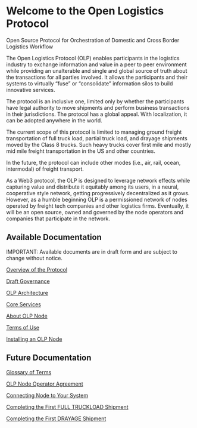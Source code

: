 # Welcome to the Open Logistics Protocol

Open Source Protocol for Orchestration of Domestic and Cross Border Logistics Workflow

The Open Logistics Protocol (OLP) enables participants in the logistics industry to exchange information and value in a peer to peer environment while providing an unalterable and single and global source of truth about the transactions for all parties involved. It allows the participants and their systems to virtually “fuse” or “consolidate” information silos to build innovative services.

The protocol is an inclusive one, limited only by whether the participants have legal authority to move shipments and perform business transactions in their jurisdictions. The protocol has a global appeal. With localization, it can be adopted anywhere in the world.

The current scope of this protocol is limited to managing ground freight transportation of full truck load, partial truck load, and drayage shipments moved by the Class 8 trucks. Such heavy trucks cover first mile and mostly mid mile freight transportation in the US and other countries.

In the future, the protocol can include other modes (i.e., air, rail, ocean, intermodal) of freight transport.

As a Web3 protocol, the OLP is designed to leverage network effects while capturing value and distribute it equitably among its users, in a neural, cooperative style network, getting progressively decentralized as it grows. However, as a humble beginning OLP is a permissioned network of nodes operated by freight tech companies and other logistics firms. Eventually, it will be an open source, owned and governed by the node operators and companies that participate in the network.

## Available Documentation

IMPORTANT: Available documents are in draft form and are subject to change without notice.

[Overview of the Protocol](overview/about.md)

[Draft Governance](overview/governance.md)

[OLP Architecture](overview/architecture.md)

[Core Services](overview/coreservices.md)

[About OLP Node](./)

[Terms of Use](termsOfUse.md)

[Installing an OLP Node](install\_olp.md)

## Future Documentation

[Glossary of Terms](./)

[OLP Node Operator Agreement](./)

[Connecting Node to Your System](./)

[Completing the First FULL TRUCKLOAD Shipment](./)

[Completing the First DRAYAGE Shipment](./)
